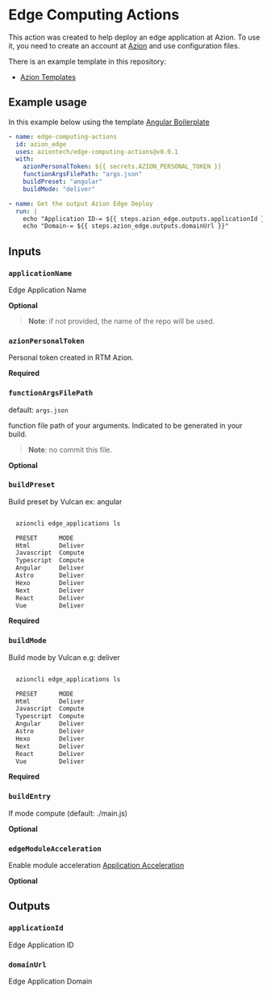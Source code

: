 # Edge Computing Actions

This action was created to help deploy an edge application at Azion.
To use it, you need to create an account at [Azion](https://manager.azion.com/signup/) and use configuration files.

There is an example template in this repository:

- [Azion Templates](https://github.com/aziontech/azion-samples/tree/dev/templates)

## Example usage

In this example below using the template [Angular Boilerplate](https://github.com/aziontech/azion-samples/tree/dev/templates/angular-boilerplate)

```yml
- name: edge-computing-actions
  id: azion_edge
  uses: aziontech/edge-computing-actions@v0.0.1
  with:
    azionPersonalToken: ${{ secrets.AZION_PERSONAL_TOKEN }}
    functionArgsFilePath: "args.json"
    buildPreset: "angular"
    buildMode: "deliver"

- name: Get the output Azion Edge Deploy
  run: |
    echo "Application ID-= ${{ steps.azion_edge.outputs.applicationId }}"
    echo "Domain-= ${{ steps.azion_edge.outputs.domainUrl }}"
```

## Inputs

### `applicationName`

Edge Application Name

**Optional**

> **Note**: if not provided, the name of the repo will be used.

### `azionPersonalToken`

Personal token created in RTM Azion.

**Required**

### `functionArgsFilePath`

default: `args.json`

function file path of your arguments.
Indicated to be generated in your build.

> **Note**: no commit this file.

**Optional**

### `buildPreset`

Build preset by Vulcan ex: angular

```bash

  azioncli edge_applications ls

  PRESET      MODE     
  Html        Deliver  
  Javascript  Compute  
  Typescript  Compute  
  Angular     Deliver  
  Astro       Deliver  
  Hexo        Deliver  
  Next        Deliver  
  React       Deliver  
  Vue         Deliver 

```

**Required**


### `buildMode`

Build mode by Vulcan e.g: deliver

```bash

  azioncli edge_applications ls

  PRESET      MODE     
  Html        Deliver  
  Javascript  Compute  
  Typescript  Compute  
  Angular     Deliver  
  Astro       Deliver  
  Hexo        Deliver  
  Next        Deliver  
  React       Deliver  
  Vue         Deliver 

```

**Required**

### `buildEntry`

If mode compute (default: ./main.js)

**Optional**


### `edgeModuleAcceleration`

Enable module acceleration [Application Acceleration](https://www.azion.com/en/documentation/products/edge-application/application-acceleration/)

**Optional**

## Outputs

### `applicationId`

Edge Application ID

### `domainUrl`

Edge Application Domain
